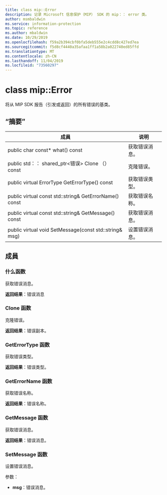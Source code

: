 ```yaml
---
title: class mip::Error
description: 记录 Microsoft 信息保护（MIP） SDK 的 mip：： error 类。
author: msmbaldwin
ms.service: information-protection
ms.topic: reference
ms.author: mbaldwin
ms.date: 10/29/2019
ms.openlocfilehash: f59a2b394cbf0bfa5deb555e2c4cdd8c427ed7ea
ms.sourcegitcommit: f5d8cf4440a35afaa1ff1a58b2a022740ed85ffd
ms.translationtype: MT
ms.contentlocale: zh-CN
ms.lasthandoff: 11/04/2019
ms.locfileid: "73560297"
---
```

# <a name="class-miperror"></a>class mip::Error 
将从 MIP SDK 报告（引发或返回）的所有错误的基类。
  
## <a name="summary"></a>“摘要”
 成員                        | 说明                                
--------------------------------|---------------------------------------------
public char const* what() const  |  获取错误消息。
public std：： shared_ptr\<错误\> Clone （） const  |  克隆错误。
public virtual ErrorType GetErrorType() const  |  获取错误类型。
public virtual const std::string& GetErrorName() const  |  获取错误名称。
public virtual const std::string& GetMessage() const  |  获取错误消息。
public virtual void SetMessage(const std::string& msg)  |  设置错误消息。
  
## <a name="members"></a>成員
  
### <a name="what-function"></a>什么函数
获取错误消息。

  
**返回结果**：错误消息
  
### <a name="clone-function"></a>Clone 函数
克隆错误。

  
**返回结果**：错误副本。
  
### <a name="geterrortype-function"></a>GetErrorType 函数
获取错误类型。

  
**返回结果**：错误类型。
  
### <a name="geterrorname-function"></a>GetErrorName 函数
获取错误名称。

  
**返回结果**：错误名称。
  
### <a name="getmessage-function"></a>GetMessage 函数
获取错误消息。

  
**返回结果**：错误消息。
  
### <a name="setmessage-function"></a>SetMessage 函数
设置错误消息。

参数：  
* **msg**：错误消息。


